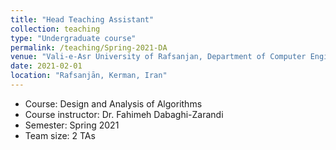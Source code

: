 ```yaml
---
title: "Head Teaching Assistant"
collection: teaching
type: "Undergraduate course"
permalink: /teaching/Spring-2021-DA
venue: "Vali-e-Asr University of Rafsanjan, Department of Computer Engineering"
date: 2021-02-01
location: "Rafsanjān, Kerman, Iran"
---
```


- Course: Design and Analysis of Algorithms
- Course instructor: Dr. Fahimeh Dabaghi-Zarandi
- Semester: Spring 2021
- Team size: 2 TAs

